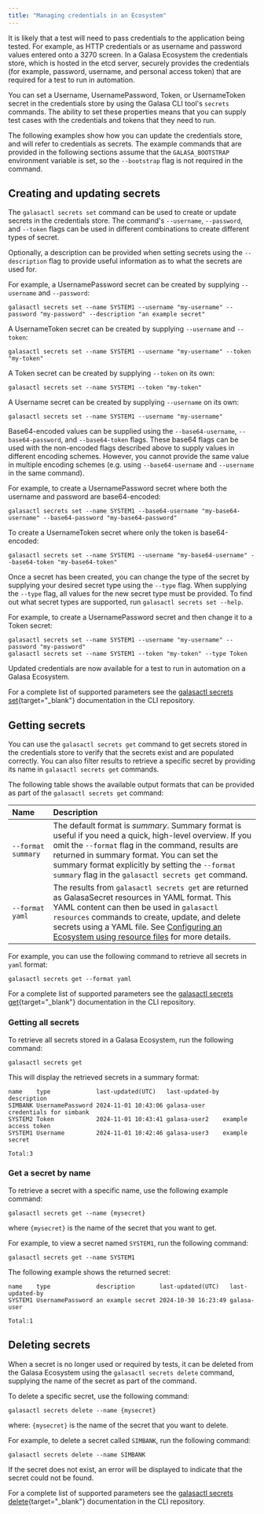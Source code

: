 ```yaml
---
title: "Managing credentials in an Ecosystem"
---
```


It is likely that a test will need to pass credentials to the application being tested. For example, as HTTP credentials or as username and password values entered onto a 3270 screen. In a Galasa Ecosystem the credentials store, which is hosted in the etcd server, securely provides the credentials (for example, password, username, and personal access token) that are required for a test to run in automation.  

You can set a Username, UsernamePassword, Token, or UsernameToken secret in the credentials store by using the Galasa CLI tool's `secrets` commands. The ability to set these properties means that you can supply test cases with the credentials and tokens that they need to run.

The following examples show how you can update the credentials store, and will refer to credentials as secrets. The example commands that are provided in the following sections assume that the `GALASA_BOOTSTRAP` environment variable is set, so the `--bootstrap` flag is not required in the command.

## Creating and updating secrets

The `galasactl secrets set` command can be used to create or update secrets in the credentials store. The command's `--username`, `--password`, and `--token` flags can be used in different combinations to create different types of secret.

Optionally, a description can be provided when setting secrets using the `--description` flag to provide useful information as to what the secrets are used for.

For example, a UsernamePassword secret can be created by supplying `--username` and `--password`:

```shell
galasactl secrets set --name SYSTEM1 --username "my-username" --password "my-password" --description "an example secret"
```

A UsernameToken secret can be created by supplying `--username` and `--token`:

```shell
galasactl secrets set --name SYSTEM1 --username "my-username" --token "my-token"
```

A Token secret can be created by supplying `--token` on its own:

```shell
galasactl secrets set --name SYSTEM1 --token "my-token"
```

A Username secret can be created by supplying `--username` on its own:

```shell
galasactl secrets set --name SYSTEM1 --username "my-username"
```

Base64-encoded values can be supplied using the `--base64-username`, `--base64-password`, and `--base64-token` flags. These base64 flags can be used with the non-encoded flags described above to supply values in different encoding schemes. However, you cannot provide the same value in multiple encoding schemes (e.g. using `--base64-username` and `--username` in the same command).

For example, to create a UsernamePassword secret where both the username and password are base64-encoded:

```shell
galasactl secrets set --name SYSTEM1 --base64-username "my-base64-username" --base64-password "my-base64-password"
```

To create a UsernameToken secret where only the token is base64-encoded:

```shell
galasactl secrets set --name SYSTEM1 --username "my-base64-username" --base64-token "my-base64-token"
```

Once a secret has been created, you can change the type of the secret by supplying your desired secret type using the `--type` flag. When supplying the `--type` flag, all values for the new secret type must be provided. To find out what secret types are supported, run `galasactl secrets set --help`.

For example, to create a UsernamePassword secret and then change it to a Token secret:

```shell
galasactl secrets set --name SYSTEM1 --username "my-username" --password "my-password"
galasactl secrets set --name SYSTEM1 --token "my-token" --type Token
```

Updated credentials are now available for a test to run in automation on a Galasa Ecosystem.

For a complete list of supported parameters see the [galasactl secrets set](https://github.com/galasa-dev/cli/blob/main/docs/generated/galasactl_secrets_set.md){target="_blank"} documentation in the CLI repository.

## Getting secrets

You can use the `galasactl secrets get` command to get secrets stored in the credentials store to verify that the secrets exist and are populated correctly. You can also filter results to retrieve a specific secret by providing its name in `galasactl secrets get` commands.

The following table shows the available output formats that can be provided as part of the `galasactl secrets get` command:

| Name |  Description  |
| :---- | :-------- | 
| `--format summary` | The default format is _summary_. Summary format is useful if you need a quick, high-level overview. If you omit the `--format` flag in the command, results are returned in summary format. You can set the summary format explicitly by setting the `--format summary` flag in the `galasactl secrets get` command.   | 
| `--format yaml` |  The results from `galasactl secrets get` are returned as GalasaSecret resources in YAML format. This YAML content can then be used in `galasactl resources` commands to create, update, and delete secrets using a YAML file. See [Configuring an Ecosystem using resource files](./ecosystem-manage-resources.md) for more details.|

For example, you can use the following command to retrieve all secrets in `yaml` format:

```shell
galasactl secrets get --format yaml
```

For a complete list of supported parameters see the [galasactl secrets get](https://github.com/galasa-dev/cli/blob/main/docs/generated/galasactl_secrets_get.md){target="_blank"} documentation in the CLI repository.

### Getting all secrets

To retrieve all secrets stored in a Galasa Ecosystem, run the following command:

```shell
galasactl secrets get
```

This will display the retrieved secrets in a summary format:

```
name    type             last-updated(UTC)   last-updated-by description
SIMBANK UsernamePassword 2024-11-01 10:43:06 galasa-user     credentials for simbank
SYSTEM2 Token            2024-11-01 10:43:41 galasa-user2    example access token
SYSTEM1 Username         2024-11-01 10:42:46 galasa-user3    example secret

Total:3
```

### Get a secret by name

To retrieve a secret with a specific name, use the following example command:

```shell
galasactl secrets get --name {mysecret}
```

where `{mysecret}` is the name of the secret that you want to get.

For example, to view a secret named `SYSTEM1`, run the following command:

```shell
galasactl secrets get --name SYSTEM1
```

The following example shows the returned secret:

```
name    type             description       last-updated(UTC)   last-updated-by
SYSTEM1 UsernamePassword an example secret 2024-10-30 16:23:49 galasa-user

Total:1
```

## Deleting secrets

When a secret is no longer used or required by tests, it can be deleted from the Galasa Ecosystem using the `galasactl secrets delete` command, supplying the name of the secret as part of the command.

To delete a specific secret, use the following command:

```shell
galasactl secrets delete --name {mysecret}
```

where:
`{mysecret}` is the name of the secret that you want to delete.


For example, to delete a secret called `SIMBANK`, run the following command:

```shell
galasactl secrets delete --name SIMBANK
```

If the secret does not exist, an error will be displayed to indicate that the secret could not be found.

For a complete list of supported parameters see the [galasactl secrets delete](https://github.com/galasa-dev/cli/blob/main/docs/generated/galasactl_secrets_delete.md){target="_blank"} documentation in the CLI repository.
